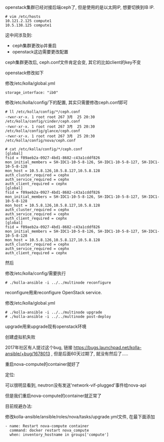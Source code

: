 openstack集群已经对接后端ceph了, 但是使用的是以太网IP, 想要切换到IB IP. 

```
# vim /etc/hosts
10.121.2.125 compute1
10.5.138.125 compute1
```

这中间涉及到:

- ceph集群更改ip并重启
- openstack这边需要更改配置

ceph集群更改后, ceph.conf文件肯定会变, 其它的比如client的key不变

openstack修改如下

修改/etc/kolla/global.yml

```
storage_interface: "ib0"
```

修改/etc/kolla/config/下的配置, 其实只需要修改ceph.conf即可

```
# ll /etc/kolla/config/*/ceph.conf
-rwxr-xr-x. 1 root root 267 3月  25 20:30 /etc/kolla/config/cinder/ceph.conf
-rwxr-xr-x. 1 root root 267 3月  25 20:30 /etc/kolla/config/glance/ceph.conf
-rwxr-xr-x. 1 root root 267 3月  25 20:30 /etc/kolla/config/nova/ceph.conf

# cat /etc/kolla/config/*/ceph.conf
[global]
fsid = f09aeb2a-0927-4bd1-8682-c43a1cddf826
mon_initial_members = SH-IDC1-10-5-8-126, SH-IDC1-10-5-8-127, SH-IDC1-10-5-8-128
mon_host = 10.5.8.126,10.5.8.127,10.5.8.128
auth_cluster_required = cephx
auth_service_required = cephx
auth_client_required = cephx
[global]
fsid = f09aeb2a-0927-4bd1-8682-c43a1cddf826
mon_initial_members = SH-IDC1-10-5-8-126, SH-IDC1-10-5-8-127, SH-IDC1-10-5-8-128
mon_host = 10.5.8.126,10.5.8.127,10.5.8.128
auth_cluster_required = cephx
auth_service_required = cephx
auth_client_required = cephx
[global]
fsid = f09aeb2a-0927-4bd1-8682-c43a1cddf826
mon_initial_members = SH-IDC1-10-5-8-126, SH-IDC1-10-5-8-127, SH-IDC1-10-5-8-128
mon_host = 10.5.8.126,10.5.8.127,10.5.8.128
auth_cluster_required = cephx
auth_service_required = cephx
auth_client_required = cephx
```

然后

修改/etc/kolla/config/需要执行

```
# ./kolla-ansible -i ../../multinode reconfigure 
```

reconfigure用来reconfigure OpenStack service.

修改/etc/kolla/global.yml

```
# ./kolla-ansible -i ../../multinode upgrade
# ./kolla-ansible -i ../../multinode post-deploy
```

upgrade用来upgrade现有openstack环境

创建虚拟机失败

2017年社区有人提过这个bug, 链接 https://bugs.launchpad.net/kolla-ansible/+bug/1678013 , 但是后面60天过期了, 就没有然后了.....

重启nova-compute的container就好了

定位:

可以很明显看到, neutron没有发送'network-vif-plugged'事件给nova\-api

但是我们重启nova\-compute的container就正常了

目前规避办法:

修改kolla-ansible/ansible/roles/nova/tasks/upgrade.yml文件, 在最下面添加

```
- name: Restart nova-compute container
  command: docker restart nova_compute
  when: inventory_hostname in groups['compute']
```

